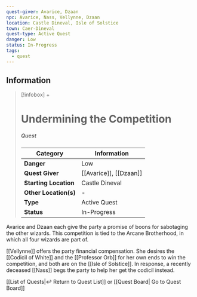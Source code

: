 ```yaml
---
quest-giver: Avarice, Dzaan
npc: Avarice, Nass, Vellynne, Dzaan
location: Castle Dineval, Isle of Solstice
town: Caer-Dineval
quest-type: Active Quest
danger: Low
status: In-Progress
tags:
  - quest
---
```


## Information
> [!infobox] +
> # Undermining the Competition
> ##### Quest
> | Category | Information |
> | ---- | ---- |
> | **Danger** | Low |
> | **Quest Giver** | [[Avarice]], [[Dzaan]] |
> | **Starting Location** | Castle Dineval |
> | **Other Location(s)** | -|
> | **Type** | Active Quest |
> | **Status** | In-Progress |

Avarice and Dzaan each give the party a promise of boons for sabotaging the other wizards. This competition is tied to the Arcane Brotherhood, in which all four wizards are part of.

[[Vellynne]] offers the party financial compensation. She desires the [[Codicil of White]] and the [[Professor Orb]] for her own ends to win the competition, and both are on the [[Isle of Solstice]]. In response, a recently deceased [[Nass]] begs the party to help her get the codicil instead.

[[List of Quests|↩️ Return to Quest List]] or [[Quest Board| Go to Quest Board]]
